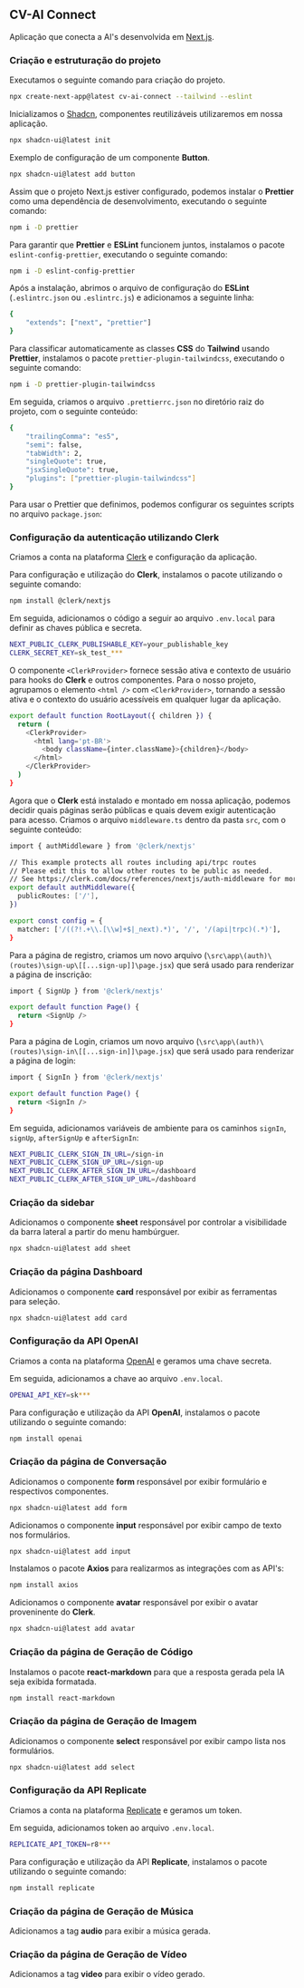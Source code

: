 ## CV-AI Connect

Aplicação que conecta a AI's desenvolvida em [Next.js](https://nextjs.org/).

### Criação e estruturação do projeto

Executamos o seguinte comando para criação do projeto.

```bash
npx create-next-app@latest cv-ai-connect --tailwind --eslint
```

Inicializamos o [Shadcn](https://ui.shadcn.com/), componentes reutilizáveis utilizaremos em nossa aplicação.

```bash
npx shadcn-ui@latest init
```

Exemplo de configuração de um componente **Button**.

```bash
npx shadcn-ui@latest add button
```

Assim que o projeto Next.js estiver configurado, podemos instalar o **Prettier** como uma dependência de desenvolvimento, executando o seguinte comando:

```bash
npm i -D prettier
```

Para garantir que **Prettier** e **ESLint** funcionem juntos, instalamos o pacote `eslint-config-prettier`, executando o seguinte comando:

```bash
npm i -D eslint-config-prettier
```

Após a instalação, abrimos o arquivo de configuração do **ESLint** (`.eslintrc.json` ou `.eslintrc.js`) e adicionamos a seguinte linha:

```bash
{
    "extends": ["next", "prettier"]
}
```

Para classificar automaticamente as classes **CSS** do **Tailwind** usando **Prettier**, instalamos o pacote `prettier-plugin-tailwindcss`, executando o seguinte comando:

```bash
npm i -D prettier-plugin-tailwindcss
```

Em seguida, criamos o arquivo `.prettierrc.json` no diretório raiz do projeto, com o seguinte conteúdo:

```bash
{
    "trailingComma": "es5",
    "semi": false,
    "tabWidth": 2,
    "singleQuote": true,
    "jsxSingleQuote": true,
    "plugins": ["prettier-plugin-tailwindcss"]
}
```

Para usar o Prettier que definimos, podemos configurar os seguintes scripts no arquivo `package.json`:

### Configuração da autenticação utilizando Clerk

Criamos a conta na plataforma [Clerk](https://clerk.com) e configuração da aplicação.

Para configuração e utilização do **Clerk**, instalamos o pacote utilizando o seguinte comando:

```bash
npm install @clerk/nextjs
```

Em seguida, adicionamos o código a seguir ao arquivo `.env.local` para definir as chaves pública e secreta.

```bash
NEXT_PUBLIC_CLERK_PUBLISHABLE_KEY=​your_publishable_key​
CLERK_SECRET_KEY=​sk_test_***
```

O componente `<ClerkProvider>` fornece sessão ativa e contexto de usuário para hooks do **Clerk** e outros componentes. Para o nosso projeto, agrupamos o elemento `<html />` com `<ClerkProvider>`, tornando a sessão ativa e o contexto do usuário acessíveis em qualquer lugar da aplicação.

```bash
export default function RootLayout({ children }) {
  return (
    <ClerkProvider>
      <html lang='pt-BR'>
        <body className={inter.className}>{children}</body>
      </html>
    </ClerkProvider>
  )
}
```

Agora que o **Clerk** está instalado e montado em nossa aplicação, podemos decidir quais páginas serão públicas e quais devem exigir autenticação para acesso. Criamos o arquivo `middleware.ts` dentro da pasta `src`, com o seguinte conteúdo:

```bash
import { authMiddleware } from '@clerk/nextjs'

// This example protects all routes including api/trpc routes
// Please edit this to allow other routes to be public as needed.
// See https://clerk.com/docs/references/nextjs/auth-middleware for more information about configuring your Middleware
export default authMiddleware({
  publicRoutes: ['/'],
})

export const config = {
  matcher: ['/((?!.+\\.[\\w]+$|_next).*)', '/', '/(api|trpc)(.*)'],
}
```

Para a página de registro, criamos um novo arquivo (`\src\app\(auth)\(routes)\sign-up\[[...sign-up]]\page.jsx`) que será usado para renderizar a página de inscrição:

```bash
import { SignUp } from '@clerk/nextjs'

export default function Page() {
  return <SignUp />
}
```

Para a página de Login, criamos um novo arquivo (`\src\app\(auth)\(routes)\sign-in\[[...sign-in]]\page.jsx`) que será usado para renderizar a página de login:

```bash
import { SignIn } from '@clerk/nextjs'

export default function Page() {
  return <SignIn />
}
```

Em seguida, adicionamos variáveis de ambiente para os caminhos `signIn`, `signUp`, `afterSignUp` e `afterSignIn`:

```bash
NEXT_PUBLIC_CLERK_SIGN_IN_URL=/sign-in
NEXT_PUBLIC_CLERK_SIGN_UP_URL=/sign-up
NEXT_PUBLIC_CLERK_AFTER_SIGN_IN_URL=/dashboard
NEXT_PUBLIC_CLERK_AFTER_SIGN_UP_URL=/dashboard
```

### Criação da sidebar

Adicionamos o componente **sheet** responsável por controlar a visibilidade da barra lateral a partir do menu hambúrguer.

```bash
npx shadcn-ui@latest add sheet
```

### Criação da página Dashboard

Adicionamos o componente **card** responsável por exibir as ferramentas para seleção.

```bash
npx shadcn-ui@latest add card
```

### Configuração da API OpenAI

Criamos a conta na plataforma [OpenAI](https://platform.openai.com/) e geramos uma chave secreta.

Em seguida, adicionamos a chave ao arquivo `.env.local`.

```bash
OPENAI_API_KEY=sk***
```

Para configuração e utilização da API **OpenAI**, instalamos o pacote utilizando o seguinte comando:

```bash
npm install openai
```

### Criação da página de Conversação

Adicionamos o componente **form** responsável por exibir formulário e respectivos componentes.

```bash
npx shadcn-ui@latest add form
```

Adicionamos o componente **input** responsável por exibir campo de texto nos formulários.

```bash
npx shadcn-ui@latest add input
```

Instalamos o pacote **Axios** para realizarmos as integrações com as API's:

```bash
npm install axios
```

Adicionamos o componente **avatar** responsável por exibir o avatar proveninente do **Clerk**.

```bash
npx shadcn-ui@latest add avatar
```

### Criação da página de Geração de Código

Instalamos o pacote **react-markdown** para que a resposta gerada pela IA seja exibida formatada.

```bash
npm install react-markdown
```

### Criação da página de Geração de Imagem

Adicionamos o componente **select** responsável por exibir campo lista nos formulários.

```bash
npx shadcn-ui@latest add select
```

### Configuração da API Replicate

Criamos a conta na plataforma [Replicate](https://replicate.com) e geramos um token.

Em seguida, adicionamos token ao arquivo `.env.local`.

```bash
REPLICATE_API_TOKEN=r8***
```

Para configuração e utilização da API **Replicate**, instalamos o pacote utilizando o seguinte comando:

```bash
npm install replicate
```

### Criação da página de Geração de Música

Adicionamos a tag **audio** para exibir a música gerada.

### Criação da página de Geração de Vídeo

Adicionamos a tag **video** para exibir o vídeo gerado.
